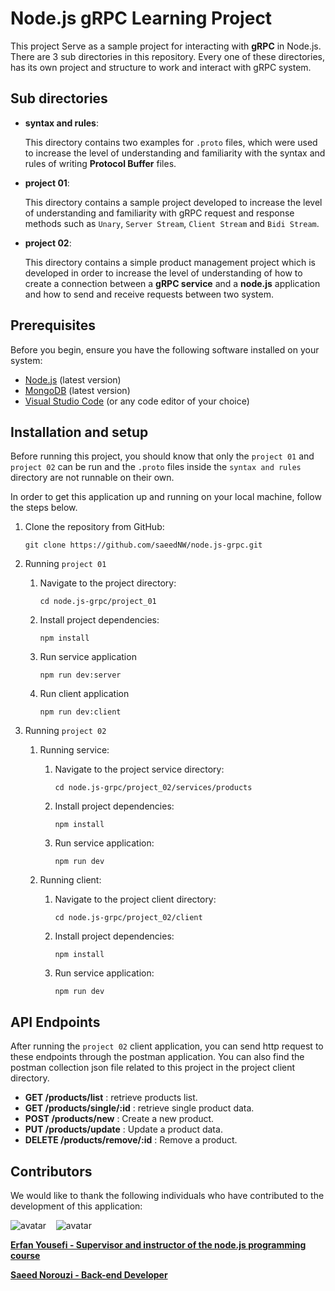 # Node.js gRPC Learning Project

This project Serve as a sample project for interacting with **gRPC** in Node.js.
There are 3 sub directories in this repository. Every one of these directories,
has its own project and structure to work and interact with gRPC system.

## Sub directories

- **syntax and rules**:

  This directory contains two examples for `.proto` files, which were used to
  increase the level of understanding and familiarity with the syntax and
  rules of writing **Protocol Buffer** files.

- **project 01**:

  This directory contains a sample project developed to increase the level of
  understanding and familiarity with gRPC request and response methods such as
  `Unary`, `Server Stream`, `Client Stream` and `Bidi Stream`.

- **project 02**:

  This directory contains a simple product management project which is developed
  in order to increase the level of understanding of how to create a connection
  between a **gRPC service** and a **node.js** application and how to send and
  receive requests between two system.

## Prerequisites

Before you begin, ensure you have the following software installed on your system:

- [Node.js](https://nodejs.org/) (latest version)
- [MongoDB](https://www.mongodb.com/) (latest version)
- [Visual Studio Code](https://code.visualstudio.com/) (or any code editor of your choice)

## Installation and setup

Before running this project, you should know that only the `project 01` and `project 02` can
be run and the `.proto` files inside the `syntax and rules` directory are not runnable on
their own.

In order to get this application up and running on your local machine, follow the steps below.

1. Clone the repository from GitHub:

   ```shell
   git clone https://github.com/saeedNW/node.js-grpc.git
   ```

2. Running `project 01`

   1. Navigate to the project directory:

      ```shell
      cd node.js-grpc/project_01
      ```

   2. Install project dependencies:

      ```shell
      npm install
      ```

   3. Run service application

      ```shell
      npm run dev:server
      ```

   4. Run client application

      ```shell
      npm run dev:client
      ```

3. Running `project 02`

   1. Running service:

      1. Navigate to the project service directory:

         ```shell
         cd node.js-grpc/project_02/services/products
         ```

      2. Install project dependencies:

         ```shell
         npm install
         ```

      3. Run service application:

         ```shell
         npm run dev
         ```

   2. Running client:

      1. Navigate to the project client directory:

         ```shell
         cd node.js-grpc/project_02/client
         ```

      2. Install project dependencies:

         ```shell
         npm install
         ```

      3. Run service application:

         ```shell
         npm run dev
         ```

## API Endpoints

After running the `project 02` client application, you can send http request to these endpoints
through the postman application. You can also find the postman collection json file related to
this project in the project client directory.

- **GET /products/list** : retrieve products list.
- **GET /products/single/:id** : retrieve single product data.
- **POST /products/new** : Create a new product.
- **PUT /products/update** : Update a product data.
- **DELETE /products/remove/:id** : Remove a product.

## Contributors

We would like to thank the following individuals who have contributed to the development of this application:

![avatar](https://images.weserv.nl/?url=https://github.com/erfanyousefi.png?h=150&w=150&fit=cover&mask=circle&maxage=5d)
‎ ‎
‎ ![avatar](https://images.weserv.nl/?url=https://github.com/saeedNW.png?h=150&w=150&fit=cover&mask=circle&maxage=5d)

[**Erfan Yousefi - Supervisor and instructor of the node.js programming course**](https://github.com/erfanyousefi/)

[**Saeed Norouzi - Back-end Developer**](https://github.com/saeedNW)
